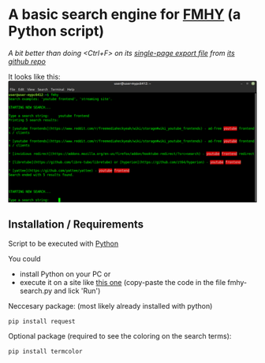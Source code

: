 # A basic search engine for [FMHY](https://fmhy.tk/) (a Python script)
*A bit better than doing <Ctrl+F> on its [single-page export file](https://raw.githubusercontent.com/nbats/FMHYedit/main/single-page) from [its github repo](https://github.com/nbats/FMHYedit)*

It looks like this:
![](fmhy-search.py-example-screenshot.png)

## Installation / Requirements
Script to be executed with [Python](https://www.python.org/)

You could 
- install Python on your PC or 
- execute it on a site like [this one](https://www.programiz.com/python-programming/online-compiler/) (copy-paste the code in the file fmhy-search.py and lick 'Run')

Neccesary package: (most likely already installed with python)
```
pip install request
```
Optional package (required to see the coloring on the search terms):
```
pip install termcolor
```
